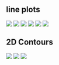 ## line plots

<img align="top" src="/Cycle/2017071200/plot.jpg">

<img align="top" src="/Cycle/2017071200/EW_Lansing_Island.png">

<img align="top" src="/Cycle/2017071200/EW_Melbourne_Cause_way.png">

<img align="top" src="/Cycle/2017071200/EW_Sebastion_fishing_pier.png">

<img align="top" src="/Cycle/2017071200/EW_Trident_Pier.png">

<img align="top" src="/Cycle/2017071200/EW_Virginia_Key.png">

## 2D Contours

<img align="top" src="/Cycle/2017071200/plot10001.jpg">

<img align="top" src="/Cycle/2017071200/plot20001.jpg">

<img align="top" src="/Cycle/2017071200/plot30001.jpg">
